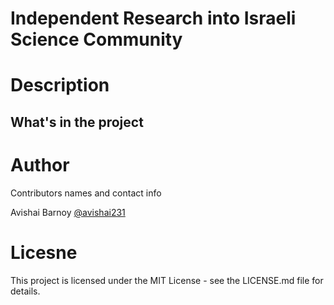 # Independent Research into Israeli Science Community

# Description
## What's in the project

# Author
Contributors names and contact info

Avishai Barnoy [@avishai231](https://twitter.com/avishai231)

# Licesne
This project is licensed under the MIT License - see the LICENSE.md file for details.
